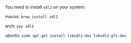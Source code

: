 You need to install `sdl2` on your system:

macos: `brew install sdl2`

arch: `yay sdl2`

ubuntu: `sudo apt-get install libsdl2-dev libsdl2-gfx-dev`
